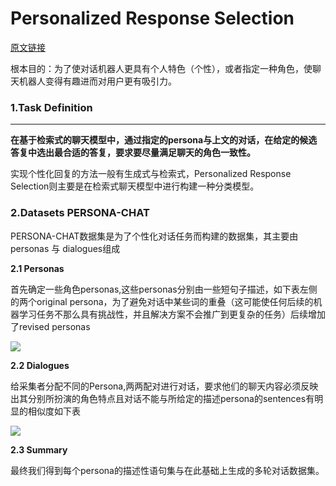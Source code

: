 # Personalized Response Selection
[原文链接](https://zhuanlan.zhihu.com/p/262010099)  

根本目的：为了使对话机器人更具有个人特色（个性），或者指定一种角色，使聊天机器人变得有趣进而对用户更有吸引力。

### 1.Task Definition
---------------------

**在基于检索式的聊天模型中，通过指定的persona与上文的对话，在给定的候选答复中选出最合适的答复，要求要尽量满足聊天的角色一致性。**

实现个性化回复的方法一般有生成式与检索式，Personalized Response Selection则主要是在检索式聊天模型中进行构建一种分类模型。

### 2.Datasets PERSONA-CHAT

PERSONA-CHAT数据集是为了个性化对话任务而构建的数据集，其主要由personas 与 dialogues组成

**2.1 Personas**

首先确定一些角色personas,这些personas分别由一些短句子描述，如下表左侧的两个original persona，为了避免对话中某些词的重叠（这可能使任何后续的机器学习任务不那么具有挑战性，并且解决方案不会推广到更复杂的任务）后续增加了revised personas

![](https://image.zhihuishu.com/zhs/ablecommons/demo/202010/966b6ef13c1c4253a5c51bc298d70422.jpg)

**2.2 Dialogues**

给采集者分配不同的Persona,两两配对进行对话，要求他们的聊天内容必须反映出其分别所扮演的角色特点且对话不能与所给定的描述persona的sentences有明显的相似度如下表

![](https://image.zhihuishu.com/zhs/ablecommons/demo/202010/971818ea2c194ab08bb2a04449d6c2da.jpg)

**2.3 Summary**

最终我们得到每个persona的描述性语句集与在此基础上生成的多轮对话数据集。